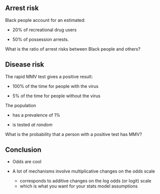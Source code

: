 
## Arrest risk

Black people account for an estimated:

* 20% of recreational drug users 

* 50% of possession arrests.

What is the ratio of arrest risks between Black people and others?

## Disease risk

The rapid MMV test gives a positive result:

* 100% of the time for people with the virus

* 5% of the time for people without the virus

The population

* has a prevalence of 1% 

* is tested _at random_

What is the probability that a person with a positive test has MMV?

## Conclusion

* Odds are cool

* A lot of mechanisms involve multiplicative changes on the odds scale
	* corresponds to additive changes on the log odds (or logit) scale
	* which is what you want for your stats model assumptions
